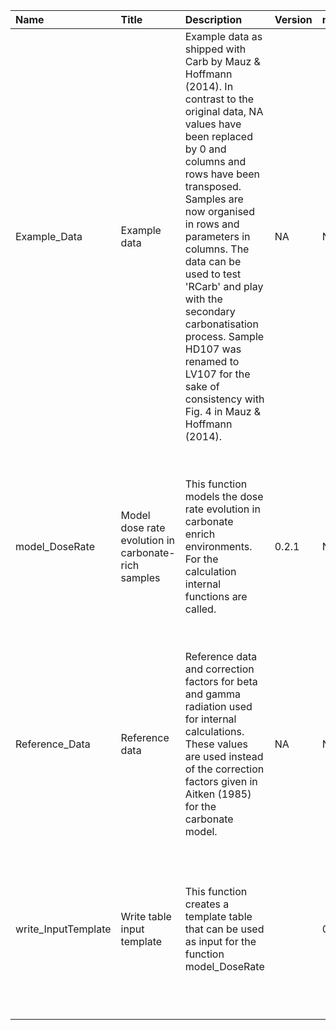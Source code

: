 

| Name                | Title                                               | Description                                                                                                                                                                                                                                                                                                                                                                                                                                    | Version | m.Date | m.Time | Author                                                                                                                                                 | Citation                                                                                                                                                                                                                                                                          |
|:--------------------|:----------------------------------------------------|:-----------------------------------------------------------------------------------------------------------------------------------------------------------------------------------------------------------------------------------------------------------------------------------------------------------------------------------------------------------------------------------------------------------------------------------------------|:--------|:-------|:-------|:-------------------------------------------------------------------------------------------------------------------------------------------------------|:----------------------------------------------------------------------------------------------------------------------------------------------------------------------------------------------------------------------------------------------------------------------------------|
| Example_Data        | Example data                                        | Example data as shipped with  Carb  by Mauz & Hoffmann (2014). In contrast to the original data,  NA  values have been replaced by 0 and columns and rows have been transposed. Samples are now organised in rows and parameters in columns.  The data can be used to test  'RCarb'  and play with the secondary carbonatisation process. Sample HD107 was renamed to LV107 for the sake of consistency with Fig. 4 in Mauz & Hoffmann (2014). | NA      | NA     | NA     | Mauz & Hoffmann (2014), with minor modifications by Sebastian Kreutzer,Geography & Earth -  Sciences, Aberystwyth University (United Kingdom) -  | NA                                                                                                                                                                                                                                                                                |
| model_DoseRate      | Model dose rate evolution in carbonate-rich samples | This function models the dose rate evolution in carbonate enrich environments. For the calculation internal functions are called.                                                                                                                                                                                                                                                                                                              | 0.2.1   | NA     | NA     | Sebastian Kreutzer, Institute of Geography, Heidelberg University (Germany); based -  on 'MATLAB' code given in file Carb_2007a.m of  Carb  -    | Kreutzer, S., 2022. model_DoseRate(): Model dose rate evolution in carbonate-rich samples. Function version 0.2.1. In: Kreutzer, S., Nathan, R.P., Mauz, B., 2022. RCarb: Dose Rate Modelling of Carbonate-Rich Samples . R package version 0.1.6. https://r-lum.github.io/RCarb/ |
| Reference_Data      | Reference data                                      | Reference data and correction factors for beta and gamma radiation used for internal calculations. These values are used instead of the correction factors given in Aitken (1985) for the carbonate model.                                                                                                                                                                                                                                     | NA      | NA     | NA     | NA                                                                                                                                                     | NA                                                                                                                                                                                                                                                                                |
| write_InputTemplate | Write table input template                          | This function creates a template table that can be used as input for the function model_DoseRate                                                                                                                                                                                                                                                                                                                                               |         | 0.1.0  | NA     | Sebastian Kreutzer, Institute of Geography, Heidelberg University (Germany) -                                                                       | Kreutzer, S., 2022. write_InputTemplate(): Write table input template. Function version 0.1.0. In: Kreutzer, S., Nathan, R.P., Mauz, B., 2022. RCarb: Dose Rate Modelling of Carbonate-Rich Samples . R package version 0.1.6. https://r-lum.github.io/RCarb/                     |

